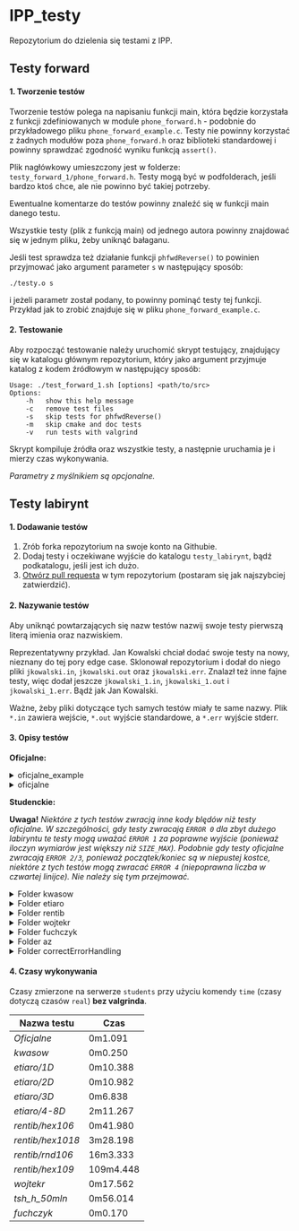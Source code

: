 # IPP_testy

Repozytorium do dzielenia się testami z IPP.

## Testy forward

#### 1. Tworzenie testów

Tworzenie testów polega na napisaniu funkcji main, która będzie korzystała z funkcji
zdefiniowanych w module `phone_forward.h` - podobnie do przykładowego pliku
`phone_forward_example.c`. Testy nie powinny korzystać z żadnych modułów poza
`phone_forward.h` oraz biblioteki standardowej i powinny sprawdzać zgodność wyniku
funkcją `assert()`.

Plik nagłówkowy umieszczony jest w folderze: `testy_forward_1/phone_forward.h`.
Testy mogą być w podfolderach, jeśli bardzo ktoś chce, ale nie powinno być takiej potrzeby.

Ewentualne komentarze do testów powinny znaleźć się w funkcji main danego testu.

Wszystkie testy (plik z funkcją main) od jednego autora powinny znajdować się w jednym pliku,
żeby uniknąć bałaganu.

Jeśli test sprawdza też działanie funkcji `phfwdReverse()` to powinien przyjmować jako
argument parameter `s` w następujący sposób:

`./testy.o s`

i jeżeli parametr został podany, to powinny pominąć testy tej funkcji. Przykład jak to zrobić
znajduje się w pliku `phone_forward_example.c`.

#### 2. Testowanie

Aby rozpocząć testowanie należy uruchomić skrypt testujący, znajdujący się w katalogu
głównym repozytorium, który jako argument przyjmuje katalog z kodem źródłowym  w
następujący sposób:

```
Usage: ./test_forward_1.sh [options] <path/to/src>
Options:
    -h   show this help message
    -c   remove test files
    -s   skip tests for phfwdReverse()
    -m   skip cmake and doc tests
    -v   run tests with valgrind
```

Skrypt kompiluje źródła oraz wszystkie testy, a następnie uruchamia je i mierzy czas
wykonywania.

*Parametry z myślnikiem są opcjonalne.*

## Testy labirynt

#### 1. Dodawanie testów

1. Zrób forka repozytorium na swoje konto na Githubie.
2. Dodaj testy i oczekiwane wyjście do  katalogu `testy_labirynt`, bądź podkatalogu, jeśli jest ich dużo.
3. [Otwórz pull requesta](https://docs.github.com/en/pull-requests/collaborating-with-pull-requests/proposing-changes-to-your-work-with-pull-requests/creating-a-pull-request-from-a-fork) w tym repozytorium (postaram się jak najszybciej zatwierdzić).

#### 2. Nazywanie testów

Aby uniknąć powtarzających się nazw testów nazwij swoje testy pierwszą literą imienia oraz nazwiskiem.

Reprezentatywny przykład. Jan Kowalski chciał dodać swoje testy na nowy, nieznany do tej pory edge case.
Sklonował repozytorium i dodał do niego pliki `jkowalski.in`, `jkowalski.out` oraz `jkowalski.err`.
Znalazł też inne fajne testy, więc dodał jeszcze `jkowalski_1.in`, `jkowalski_1.out` i `jkowalski_1.err`.
Bądź jak Jan Kowalski.

Ważne, żeby pliki dotyczące tych samych testów miały te same nazwy. Plik `*.in` zawiera wejście, `*.out` wyjście
standardowe,  a `*.err` wyjście stderr.

#### 3. Opisy testów

**Oficjalne:**
<details><summary>oficjalne_example</summary>
  <ul>
    <li> example1 – mały labirynt dwuwymiarowy z drogą o długości 12 </li>
    <li> example2 – mały labirynt jednowymiarowy z drogą o długości 5 </li>
    <li> example3 – mały labirynt trójwymiarowy, ale jeden wymiar jest zdegenerowany, pozycja końcowa jest pozycją początkową </li>
    <li> example4 – mały labirynt trójwymiarowy z drogą o długości 4 </li>
    <li> example5 – duży labirynt jednowymiarowy bez drogi </li>
    <li> error00 – ewidentnie za duży labirynt </li>
    <li> error10 – rozmiar labiryntu nie może być zerowy </li>
    <li> error26 – pozycja (początkowa) musi być w pustej kostce </li>
    <li> error30 – współrzędne pozycji (końcowej) muszą być dodatnie </li>
    <li> error40 – liczba opisująca położenie ścian ma za dużo bitów </li>
    <li> error50 – dane wejściowe mają za dużo linii </li>
  </ul>
</details>

<details><summary>oficjalne</summary>
  <ul>
    Oficjalne testy, które były używane przy sprawdzaniu małego zadania.
  </ul>
</details>

**Studenckie:**

**Uwaga!** *Niektóre z tych testów zwracją inne kody blędów niż testy oficjalne. W szczególności, gdy testy zwracają
`ERROR 0` dla zbyt dużego labiryntu te testy mogą uważać `ERROR 1` za poprawne wyjście (ponieważ iloczyn wymiarów jest
większy niż `SIZE_MAX`). Podobnie gdy testy oficjalne zwracają `ERROR 2/3`, ponieważ początek/koniec są w niepustej kostce, niektóre
z tych testów mogą zwracać `ERROR 4` (niepoprawna liczba w czwartej linijce). Nie należy się tym przejmować.*

<details><summary>Folder kwasow</summary>
  <ul>
    <li> kwasowski_1 - example1 + zera wiodące w linijkach 1-3 i kodzie hex </li>
    <li> kwasowski_2 - example1 + ale ma spacje wiodące, między liczbami i na końcu linijki </li>
    <li> kwasowski_3 - example1 + tabulatory brzydkie </li>
    <li> kwasowski_4 - example4 + brzydkie wejście (tabulatory, spacje, zera) </li>
    <li> kwasowski_5 - (error) pierwsza linijka wejścia zawiera tekst </li>
    <li> kwasowski_6 - (error) mała litera i spacja w hexie (mała litera nie jest błędna, spacja owszem) </li>
    <li> kwasowski_7 - (error) wymiar labiryntu większy niż `SIZE_MAX` </li>
    <li> kwasowski_8 - (error) trzecia linijka zawiera za mało danych </li>
    <li> kwasowski_9 - (error) dane z `R` w czwartej linijce są rozdzielone na dwie linijki (czyli jest ich za mało w czwartej linijce) </li>
    <li> kwasowski_10 - (error) spacje między `0x`, a hexem </li>
    <li> kwasowski_11 - (error) niby wszystkie linijki są, ale jest dodatkowa linijka przerwy między pierwszą i drugą </li>
  </ul>
</details>

<details><summary>Folder etiaro</summary>
  <ul>
    <li> Folder 2D - losowe testy dwuwymiarowe
    <li> Folder 3D - losowe testy trójwymiarowe
    <li> Folder 4-8D - losowe testy 4-8-wymiarowe, niektóre dość duże (długi czas wykonywania)
  </ul>
</details>

<details><summary>Folder rentib</summary>
  <ul>
    <li> Folder hex106 - losowe testy z liczbą opisującą labirynt w zapisie szesnastkowym, rozmiar labiryntu nie przekracza znacznie 10^6
    <li> Folder hex1018 - losowe testy z liczbą opisującą labirynt w zapisie szesnastkowym, rozmiar labiryntu nie przekracza znacznie 10^18
    <li> Folder rnd106 - losowe (potężne) testy z liczbą opisującą labirynt w formie R ..., jest wiele znaków białych, rozmiar labiryntu nie przekracza znacznie 10^6
    <li> Folder rnd109 - losowe (potężne) testy z liczbą opisującą labirynt w formie R ..., rozmiar labiryntu nie przekracza znacznie 10^9, aby uniknąć ERROR 0 jest wiele niedużych wymiarów
  </ul>
</details>

<details><summary>Folder wojtekr</summary>
  <ul>
    <li> zly01 - 3. linijka położenie większe niż wymiar
    <li> zly02 - 2. linijka położenie większe niż wymiar
    <li> zly03 - 2. linijka liczba za dużo
    <li> zly04 - 3. linijka pusta
    <li> zly05 - 2. linijka pusta
    <li> zly06 - 4. linijka niepoprawna
    <li> zly07 - 4. linijka liczba za dużo
    <li> zly08 - 4. linijka liczba za mało
    <li> zly09 - 4. linijka pusta
    <li> zly10 - 2. linijka zawiera 0
    <li> zly11 - 3. linijka zawiera 0
    <li> zly12 - 5. linijka istnieje w 0x
    <li> zly13 - 5. linijka istnieje w R
    <li> zly14 - 4. linijka dodatkowy znak
    <li> zly15 - 2. linijka pozycja w kostce
    <li> zly16 - 4. linijka zawiera znak nie hexowy
    <li> zly17 - 3. linijka pozycja w kostce
    <li> zly18 - 4. linijka liczba R ponad UINT32_MAX
    <li> zly19 - 4. linijka m jest zerem
    <li> zly20 - 4. linijka spacja po x
    <li> zly21 - 4. linijka spacja po 0
    <li> test12 - 4. linijka liczymy liczby do r włącznie
    <li> test13 - 4. linijka liczby mogą być zerami
  </ul>
</details>

<details><summary>Folder fuchczyk</summary>
  <ul>
    <li> pfuchs1 - Brak 2. linijki (EOF w pierwszej) </li>
    <li> pfuchs2 - Niepoprawna 2. linijka (tylko EOF) </li>
    <li> pfuchs3 - Niepoprawna 1. linijka (pusta - tylko EOF) </li>
    <li> pfuchs4 - Brak 1. linijki (tylko EOF) </li>
    <li> pfuchs5 - Niepoprawna 3. linijka (pusta - tylko EOF) </li>
    <li> pfuchs6 - Brak 3. linijki (EOF w drugiej) </li>
    <li> pfuchs7 - Brak 4. linijki (EOF w trzeciej) </li>
    <li> pfuchs8 - Niepoprawna 4. linijka (pusta - tylko EOF) </li>
    <li> pfuchs9 - Pomieszanie formatów: rozpoczęcie od "0R"
  </ul>
</details>

<details><summary>Folder az</summary>
  <ul>
    <li> Folder tsh_h_50mln -  Kilka testów 3D o wymiarach 10000 x 10000 x 4 o tak dobranej trasie od
	startu do końca aby jej przebycie wymagało przejścia około 50 milionów kostek.
	<b>Uwaga! Te testy zostały skompresowane, bo zajmowały w cholerę miejsca. Trzeba je najpierw rozpakować.</b></li>
    <li> Folder a - 64 testy o liczbie wymiarów 1,2, ... ,64. Rozmiar każdego wymiaru jest równy 2.
	W każdym są tylko puste kostki. Start i koniec tak dobrane aby długość trasy była równa liczbie wymiarów. </li>
    <li> Folder b - 64 testy o liczbie wymiarów 1,2, ... ,64. Rozmiar każdego wymiaru jest równy 2.
	W każdym są tylko puste kostki. Start i koniec w tej samej kostce. </li>
  </ul>
</details>

<details><summary>Folder correctErrorHandling</summary>
  <ul>
    <li> Proste testy sprawdzające poprawność wejśćia.
    <li> UWAGA !!! EOF na końcu linij traktujemy jako błąd tej linii. Oraz jeśli jest ściana na pozycji strtowej, zwracamy ERROR 2, analogicznie dla pozycji końcowej. (Jeśli ktoś zwraca to jako błąd w kolejnej linijce, to powinien mieć poprawne wszystkie testy oprócz stu).
  </ul>
</details>

#### 4. Czasy wykonywania

Czasy zmierzone na serwerze `students` przy użyciu komendy `time` (czasy dotyczą czasów `real`) **bez valgrinda**.

| Nazwa testu      | Czas      |
| ---------------- | --------- |
| *Oficjalne*      | 0m1.091   |
| *kwasow*         | 0m0.250   |
| *etiaro/1D*      | 0m10.388  |
| *etiaro/2D*      | 0m10.982  |
| *etiaro/3D*      | 0m6.838   |
| *etiaro/4-8D*    | 2m11.267  |
| *rentib/hex106*  | 0m41.980  |
| *rentib/hex1018* | 3m28.198  |
| *rentib/rnd106*  | 16m3.333  |
| *rentib/hex109*  | 109m4.448 |
| *wojtekr*        | 0m17.562  |
| *tsh_h_50mln*    | 0m56.014  |
| *fuchczyk*       | 0m0.170   |
